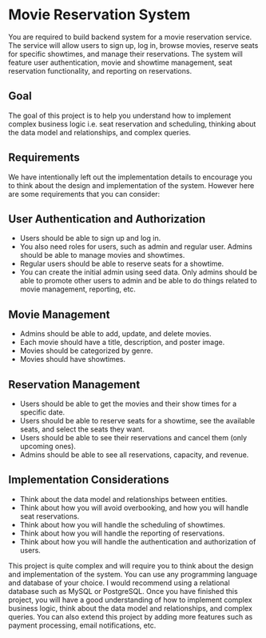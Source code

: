 # Movie Reservation System
You are required to build backend system for a movie reservation service. The service will allow users to sign up, log in, browse movies, reserve seats for specific showtimes, and manage their reservations. The system will feature user authentication, movie and showtime management, seat reservation functionality, and reporting on reservations.

## Goal
The goal of this project is to help you understand how to implement complex business logic i.e. seat reservation and scheduling, thinking about the data model and relationships, and complex queries.

## Requirements
We have intentionally left out the implementation details to encourage you to think about the design and implementation of the system. However here are some requirements that you can consider:

## User Authentication and Authorization
- Users should be able to sign up and log in.
- You also need roles for users, such as admin and regular user. Admins should be able to manage movies and showtimes.
- Regular users should be able to reserve seats for a showtime.
- You can create the initial admin using seed data. Only admins should be able to promote other users to admin and be able to do things related to movie management, reporting, etc.

## Movie Management
- Admins should be able to add, update, and delete movies.
- Each movie should have a title, description, and poster image.
- Movies should be categorized by genre.
- Movies should have showtimes.

## Reservation Management
- Users should be able to get the movies and their show times for a specific date.
- Users should be able to reserve seats for a showtime, see the available seats, and select the seats they want.
- Users should be able to see their reservations and cancel them (only upcoming ones).
- Admins should be able to see all reservations, capacity, and revenue.
## Implementation Considerations
- Think about the data model and relationships between entities.
- Think about how you will avoid overbooking, and how you will handle seat reservations.
- Think about how you will handle the scheduling of showtimes.
- Think about how you will handle the reporting of reservations.
- Think about how you will handle the authentication and authorization of users.

This project is quite complex and will require you to think about the design and implementation of the system. You can use any programming language and database of your choice. I would recommend using a relational database such as MySQL or PostgreSQL. Once you have finished this project, you will have a good understanding of how to implement complex business logic, think about the data model and relationships, and complex queries. You can also extend this project by adding more features such as payment processing, email notifications, etc.
